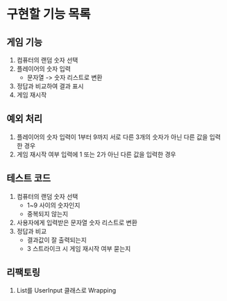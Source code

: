 # 구현할 기능 목록
## 게임 기능
1. 컴퓨터의 랜덤 숫자 선택
2. 플레이어의 숫자 입력
   - 문자열 -> 숫자 리스트로 변환
3. 정답과 비교하여 결과 표시
4. 게임 재시작
## 예외 처리
1. 플레이어의 숫자 입력이 1부터 9까지 서로 다른 3개의 숫자가 아닌 다른 값을 입력한 경우
2. 게임 재시작 여부 입력에 1 또는 2가 아닌 다른 값을 입력한 경우

## 테스트 코드
1. 컴퓨터의 랜덤 숫자 선택
   - 1~9 사이의 숫자인지
   - 중복되지 않는지
2. 사용자에게 입력받은 문자열 숫자 리스트로 변환
3. 정답과 비교
   - 결과값이 잘 출력되는지
   - 3 스트라이크 시 게임 재시작 여부 묻는지

## 리팩토링
1. List<Integer>를 UserInput 클래스로 Wrapping
